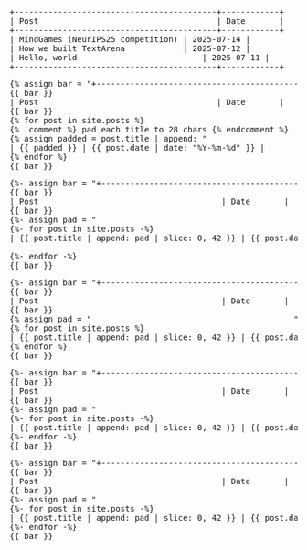 <pre>
+------------------------------------------+------------+
| Post                                     | Date       |
+------------------------------------------+------------+
| <a href="/mindgames-neurips25" style="color:inherit;text-decoration:none;">MindGames (NeurIPS25 competition)</a> | 2025-07-14 |
| <a href="/how-we-built-textarena" style="color:inherit;text-decoration:none;">How we built TextArena</a>            | 2025-07-12 |
| <a href="/hello-world" style="color:inherit;text-decoration:none;">Hello, world</a>                          | 2025-07-11 |
+------------------------------------------+------------+
</pre>













<pre>
{% assign bar = "+------------------------------------------+------------+" %}
{{ bar }}
| Post                                     | Date       |
{{ bar }}
{% for post in site.posts %}
{%  comment %} pad each title to 28 chars {% endcomment %}
{% assign padded = post.title | append: "                            " | slice: 0, 40 %}
| <a href="{{ post.url | relative_url }}" style="color:inherit;text-decoration:none;">{{ padded }}</a> | {{ post.date | date: "%Y-%m-%d" }} |
{% endfor %}
{{ bar }}
</pre>




<pre>
{%- assign bar = "+------------------------------------------+------------+" -%}
{{ bar }}
| Post                                      | Date       |
{{ bar }}
{%- assign pad = "                                          " -%}  {# 42 spaces #}
{%- for post in site.posts -%}
| <a href="{{ post.url | relative_url }}" style="color:inherit;text-decoration:none;">{{ post.title | append: pad | slice: 0, 42 }}</a> | {{ post.date | date: "%Y-%m-%d" }} |

{%- endfor -%}
{{ bar }}
</pre>


<pre>
{%- assign bar = "+------------------------------------------+------------+" -%}
{{ bar }}
| Post                                      | Date       |
{{ bar }}
{% assign pad = "                                          " %}   <!-- 42 spaces -->
{% for post in site.posts %}
| <a href="{{ post.url | relative_url }}" style="color:inherit;text-decoration:none;">{{ post.title | append: pad | slice: 0, 42 }}</a> | {{ post.date | date: "%Y-%m-%d" }} |
{% endfor %}
{{ bar }}
</pre>



<pre>
{%- assign bar = "+------------------------------------------+------------+" -%}
{{ bar }}
| Post                                      | Date       |
{{ bar }}
{%- assign pad = "                                          " -%}   <!-- 42 spaces -->
{%- for post in site.posts -%}
| <a href="{{ post.url | relative_url }}" style="color:inherit;text-decoration:none;">{{ post.title | append: pad | slice: 0, 42 }}</a> | {{ post.date | date: "%Y-%m-%d" }} |
{%- endfor -%}
{{ bar }}
</pre>


<pre>
{%- assign bar = "+------------------------------------------+------------+" -%}
{{ bar }}
| Post                                      | Date       |
{{ bar }}
{%- assign pad = "                                          " -%}   {# 42 spaces #}
{%- for post in site.posts -%}
| <a href="{{ post.url | relative_url }}" style="color:inherit;text-decoration:none;">{{ post.title | append: pad | slice: 0, 42 }}</a> | {{ post.date | date: "%Y-%m-%d" }} |
{%- endfor -%}
{{ bar }}
</pre>
